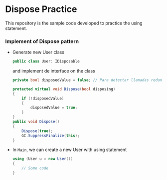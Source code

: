 # Dispose Practice

This repository is the sample code developed to practice the using statement.


### Implement of Dispose pattern

  *	Generate new User class
    ```C#
	public class User: IDisposable
	```
	and implement de interface on the class
	```C#
	private bool disposedValue = false; // Para detectar llamadas redundantes

	protected virtual void Dispose(bool disposing)
	{
		if (!disposedValue)
		{
			disposedValue = true;
		}
	}
	public void Dispose()
	{
		Dispose(true);
		GC.SuppressFinalize(this);
	}
	```


*   In  `Main`, we can create a new User with using statement
	```C#
	using (User u = new User())
	{
        // Some code	
    }
    ```
